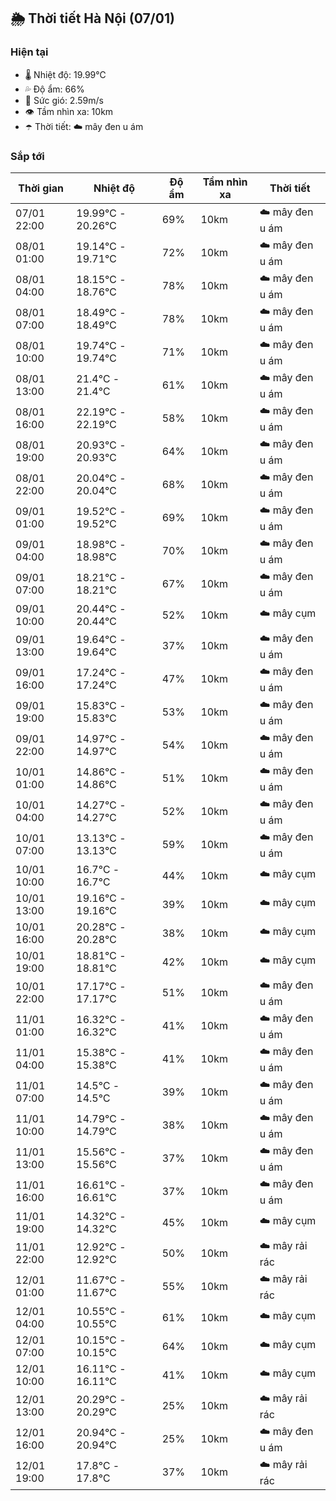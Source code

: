 ## 🌦️ Thời tiết Hà Nội (07/01)

### Hiện tại

- 🌡️ Nhiệt độ: 19.99℃
- 💦 Độ ẩm: 66%
- 💨 Sức gió: 2.59m/s
- 👁️ Tầm nhìn xa: 10km
- ☂️ Thời tiết: ☁️ mây đen u ám

### Sắp tới

| Thời gian | Nhiệt độ | Độ ẩm | Tầm nhìn xa | Thời tiết |
| --- | --- | --- | --- | --- |
| 07/01 22:00 | 19.99℃ - 20.26℃ | 69% | 10km | ☁️ mây đen u ám |
| 08/01 01:00 | 19.14℃ - 19.71℃ | 72% | 10km | ☁️ mây đen u ám |
| 08/01 04:00 | 18.15℃ - 18.76℃ | 78% | 10km | ☁️ mây đen u ám |
| 08/01 07:00 | 18.49℃ - 18.49℃ | 78% | 10km | ☁️ mây đen u ám |
| 08/01 10:00 | 19.74℃ - 19.74℃ | 71% | 10km | ☁️ mây đen u ám |
| 08/01 13:00 | 21.4℃ - 21.4℃ | 61% | 10km | ☁️ mây đen u ám |
| 08/01 16:00 | 22.19℃ - 22.19℃ | 58% | 10km | ☁️ mây đen u ám |
| 08/01 19:00 | 20.93℃ - 20.93℃ | 64% | 10km | ☁️ mây đen u ám |
| 08/01 22:00 | 20.04℃ - 20.04℃ | 68% | 10km | ☁️ mây đen u ám |
| 09/01 01:00 | 19.52℃ - 19.52℃ | 69% | 10km | ☁️ mây đen u ám |
| 09/01 04:00 | 18.98℃ - 18.98℃ | 70% | 10km | ☁️ mây đen u ám |
| 09/01 07:00 | 18.21℃ - 18.21℃ | 67% | 10km | ☁️ mây đen u ám |
| 09/01 10:00 | 20.44℃ - 20.44℃ | 52% | 10km | ☁️ mây cụm |
| 09/01 13:00 | 19.64℃ - 19.64℃ | 37% | 10km | ☁️ mây đen u ám |
| 09/01 16:00 | 17.24℃ - 17.24℃ | 47% | 10km | ☁️ mây đen u ám |
| 09/01 19:00 | 15.83℃ - 15.83℃ | 53% | 10km | ☁️ mây đen u ám |
| 09/01 22:00 | 14.97℃ - 14.97℃ | 54% | 10km | ☁️ mây đen u ám |
| 10/01 01:00 | 14.86℃ - 14.86℃ | 51% | 10km | ☁️ mây đen u ám |
| 10/01 04:00 | 14.27℃ - 14.27℃ | 52% | 10km | ☁️ mây đen u ám |
| 10/01 07:00 | 13.13℃ - 13.13℃ | 59% | 10km | ☁️ mây đen u ám |
| 10/01 10:00 | 16.7℃ - 16.7℃ | 44% | 10km | ☁️ mây cụm |
| 10/01 13:00 | 19.16℃ - 19.16℃ | 39% | 10km | ☁️ mây cụm |
| 10/01 16:00 | 20.28℃ - 20.28℃ | 38% | 10km | ☁️ mây cụm |
| 10/01 19:00 | 18.81℃ - 18.81℃ | 42% | 10km | ☁️ mây cụm |
| 10/01 22:00 | 17.17℃ - 17.17℃ | 51% | 10km | ☁️ mây đen u ám |
| 11/01 01:00 | 16.32℃ - 16.32℃ | 41% | 10km | ☁️ mây đen u ám |
| 11/01 04:00 | 15.38℃ - 15.38℃ | 41% | 10km | ☁️ mây đen u ám |
| 11/01 07:00 | 14.5℃ - 14.5℃ | 39% | 10km | ☁️ mây đen u ám |
| 11/01 10:00 | 14.79℃ - 14.79℃ | 38% | 10km | ☁️ mây đen u ám |
| 11/01 13:00 | 15.56℃ - 15.56℃ | 37% | 10km | ☁️ mây đen u ám |
| 11/01 16:00 | 16.61℃ - 16.61℃ | 37% | 10km | ☁️ mây đen u ám |
| 11/01 19:00 | 14.32℃ - 14.32℃ | 45% | 10km | ☁️ mây cụm |
| 11/01 22:00 | 12.92℃ - 12.92℃ | 50% | 10km | ☁️ mây rải rác |
| 12/01 01:00 | 11.67℃ - 11.67℃ | 55% | 10km | ☁️ mây rải rác |
| 12/01 04:00 | 10.55℃ - 10.55℃ | 61% | 10km | ☁️ mây cụm |
| 12/01 07:00 | 10.15℃ - 10.15℃ | 64% | 10km | ☁️ mây cụm |
| 12/01 10:00 | 16.11℃ - 16.11℃ | 41% | 10km | ☁️ mây cụm |
| 12/01 13:00 | 20.29℃ - 20.29℃ | 25% | 10km | ☁️ mây rải rác |
| 12/01 16:00 | 20.94℃ - 20.94℃ | 25% | 10km | ☁️ mây đen u ám |
| 12/01 19:00 | 17.8℃ - 17.8℃ | 37% | 10km | ☁️ mây rải rác |
